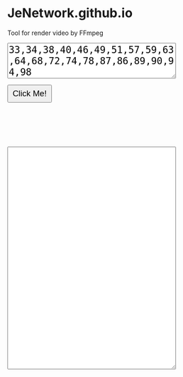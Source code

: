 # JeNetwork.github.io
Tool for render video by FFmpeg
<textarea id="tbx1" style="width:380px; height:80px; font-size:16pt;">33,34,38,40,46,49,51,57,59,63,64,68,72,74,78,87,86,89,90,94,98</textarea>
<input type="button" value="Click Me!" onclick="Loto();" style="width:100px; height:40px; font-size:14pt;"/><br/>
<b id="lb1" style="font-size:16pt; color:green;"></b><br/>
<b id="lb2" style="font-size:16pt; color:green;"></b><br/>
<b id="lb3" style="font-size:16pt; color:red;"></b><br/>
<b id="lb4" style="font-size:16pt; color:red;"></b><br/>
<b id="lb5" style="font-size:16pt; color:red;"></b><br/>
<textarea id="tbx2" style="width:380px; height:500px;"></textarea>

<script language="JavaScript" type="text/javascript">
function Loto()
{
  var string = document.getElementById("tbx1").value;
  //var array = string.split(',').map(function(n) {return Number(n);});
  var array = string.split(',');
  var sb="";
  for(let i=0; i<array.length; i++) {	sb+="0"+array[i]+",1"+array[i]+",2"+array[i]+",3"+array[i]+",4"+array[i]+",5"+array[i]+",6"+array[i]+",7"+array[i]+",8"+array[i]+",9"+array[i]+","; }
  var n1 = array.length * 230; var n1s=n1.toString().replace(/\B(?=(\d{3})+\b)/g, ",") + "K";
  var n2 = array.length * 170; var n2s=n2.toString().replace(/\B(?=(\d{3})+\b)/g, ",") + "K";
  var d4=4*n2; var d5=5*n2; var d6=6*n2;
  document.getElementById("tbx2").value = sb;
  document.getElementById("lb1").innerHTML = array.length + " x 230 = " + n1s;
  document.getElementById("lb2").innerHTML = array.length + " x 170 = " + n2s;
  document.getElementById("lb3").innerHTML = n2 + " x 4 = " + d4.toString().replace(/\B(?=(\d{3})+\b)/g, ",") + "K + " + n1s + " = " + (n1+d4).toString().replace(/\B(?=(\d{3})+\b)/g, ",") + "K";
  document.getElementById("lb4").innerHTML = n2 + " x 5 = " + d5.toString().replace(/\B(?=(\d{3})+\b)/g, ",") + "K + " + n1s + " = " + (n1+d5).toString().replace(/\B(?=(\d{3})+\b)/g, ",") + "K";
  document.getElementById("lb5").innerHTML = n2 + " x 6 = " + d6.toString().replace(/\B(?=(\d{3})+\b)/g, ",") + "K + " + n1s + " = " + (n1+d6).toString().replace(/\B(?=(\d{3})+\b)/g, ",") + "K";
  navigator.clipboard.writeText(sb); // Copy to Clipboard
}
</script>
